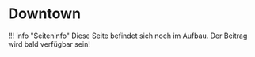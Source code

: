 # Downtown

!!! info "Seiteninfo" 
      Diese Seite befindet sich noch im Aufbau. Der Beitrag wird bald verfügbar sein!
